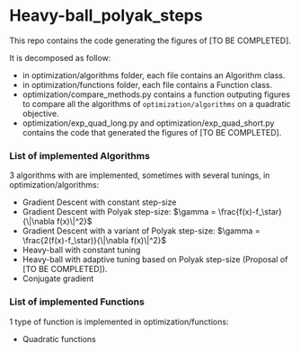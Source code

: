 # Heavy-ball_polyak_steps

This repo contains the code generating the figures of [TO BE COMPLETED].

It is decomposed as follow:

- in optimization/algorithms folder, each file contains an Algorithm class.
- in optimization/functions folder, each file contains a Function class.
- optimization/compare_methods.py contains a function outputing figures to compare all the algorithms of ``optimization/algorithms`` on a quadratic objective.
- optimization/exp_quad_long.py and optimization/exp_quad_short.py contains the code that generated the figures of [TO BE COMPLETED].

### List of implemented Algorithms

3 algorithms with are implemented, sometimes with several tunings, in optimization/algorithms:
- Gradient Descent with constant step-size
- Gradient Descent with Polyak step-size: $\gamma = \frac{f(x)-f_\star}{\|\nabla f(x)\|^2}$
- Gradient Descent with a variant of Polyak step-size: $\gamma = \frac{2(f(x)-f_\star)}{\|\nabla f(x)\|^2}$
- Heavy-ball with constant tuning
- Heavy-ball with adaptive tuning based on Polyak step-size (Proposal of [TO BE COMPLETED]).
- Conjugate gradient

### List of implemented Functions

1 type of function is implemented in optimization/functions:
- Quadratic functions

